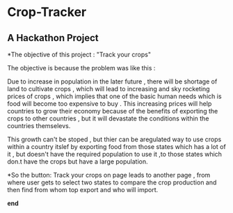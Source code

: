 # Crop-Tracker
A Hackathon Project
--------------------

*The objective of this project  : "Track your crops"

The objective is because the problem was like this : 

Due to increase in population in the later future , there will be shortage of land to cultivate crops , which will lead to increasing and sky rocketing prices of crops , which implies that one of the basic human needs which is food will become too expensive to buy . This increasing prices will help countries to grow their economy because of the benefits of exporting the crops to other countries , but it will devastate the conditions within the countries themselevs.

This growth can't be stoped , but thier can be aregulated way to use crops within a country itslef by exporting food from those states which has a lot of it , but doesn't have the required population to use it ,to those states which don.t have the crops but have a large population.

*So the button: Track your crops on page leads to another page , from where user gets to select two states to compare the crop production and then find from whom top export and who will import.



**end**
